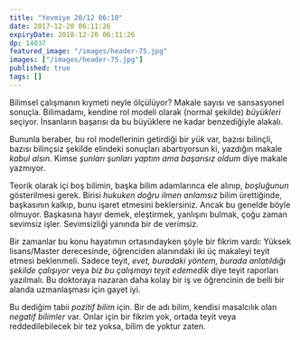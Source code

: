 ```yaml
---
title: "Yevmiye 20/12 06:10"
date: 2017-12-20 06:11:26
expiryDate: 2018-12-20 06:11:26
dp: 14037
featured_image: "/images/header-75.jpg"
images: ["/images/header-75.jpg"]
published: true
tags: []
---
```




Bilimsel çalışmanın kıymeti neyle ölçülüyor? Makale sayısı ve sansasyonel sonuçla. Bilimadamı, kendine rol modeli olarak (normal şekilde) *büyükleri* seçiyor. İnsanların başarısı da bu büyüklere ne kadar benzediğiyle alakalı. 

Bununla beraber, bu rol modellerinin getirdiği bir *yük* var, bazısı bilinçli, bazısı bilinçsiz şekilde elindeki sonuçları abartıyorsun ki, yazdığın makale *kabul alsın.* Kimse *şunları şunları yaptım ama başarısız oldum* diye makale yazmıyor. 

Teorik olarak içi boş bilimin, başka bilim adamlarınca ele alınıp, *boşluğunun*
gösterilmesi gerek. Birisi *hukuken doğru ilmen anlamsız* bilim ürettiğinde, başkasının kalkıp, bunu işaret etmesini beklersiniz. Ancak bu genelde böyle olmuyor. Başkasına hayır demek, eleştirmek, yanlışını bulmak, çoğu zaman sevimsiz işler. Sevimsizliği yanında bir de verimsiz. 

Bir zamanlar bu konu hayatımın ortasındayken şöyle bir fikrim vardı: Yüksek lisans/Master derecesinde, öğrenciden alanındaki iki üç makaleyi teyit etmesi beklenmeli. Sadece teyit, *evet, buradaki yöntem, burada anlatıldığı şekilde çalışıyor* veya *biz bu çalışmayı teyit edemedik* diye teyit raporları yazılmalı. Bu doktoraya nazaran daha kolay bir iş ve öğrencinin de belli bir alanda uzmanlaşması için gayet iyi. 

Bu dediğim tabii *pozitif bilim* için. Bir de adı bilim, kendisi masalcılık olan *negatif bilimler* var. Onlar için bir fikrim yok, ortada teyit veya reddedilebilecek bir tez yoksa, bilim de yoktur zaten. 


